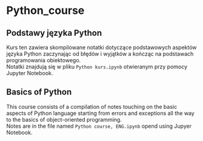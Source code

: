 # Python_course

## Podstawy języka Python  

Kurs ten zawiera skompilowane notatki dotyczące podstawowych aspektów języka Python zaczynając od błędów i wyjątków a kończąc na podstawach programowania obiektowego.  
Notatki znajdują się w pliku `Python kurs.ipynb` otwieranym przy pomocy Jupyter Notebook.

## Basics of Python  

This course consists of a compilation of notes touching on the basic aspects of Python language starting from errors and exceptions all the way to the basics of object-oriented programming.  
Notes are in the file named `Python course, ENG.ipynb` opend using Jupyer Notebook.

